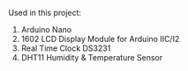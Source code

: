 Used in this project:
1. Arduino Nano
2. 1602 LCD Display Module for Arduino IIC/I2 
3. Real Time Clock DS3231
4. DHT11 Humidity & Temperature Sensor